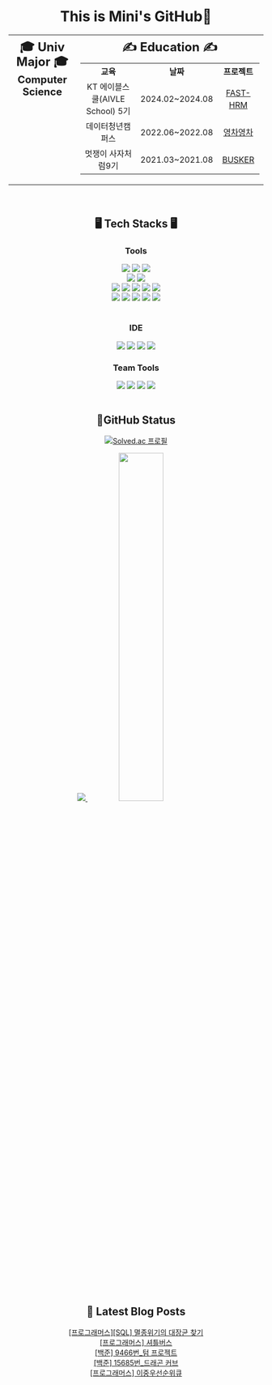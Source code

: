 <h1 align="center"> This is Mini's GitHub👋 </h1>

<div align="center">
<table>
  <tr>
    <td align="center" valign="top">
      <h2 style="font-size:24px; line-height:1.2em; margin-top: 8px; margin-bottom: 8px;">🎓 Univ Major 🎓</h2>
      <h3 style="font-size:20px; line-height:1.2em; margin: 0;">Computer Science</h3>
    </td>
    <td align="center" valign="top">
      <h2 style="font-size:24px; line-height:1.2em; margin-top: 8px; margin-bottom: 8px;">✍️ Education ✍️</h2>
      <table style="font-size:16px; line-height:1.5em;">
        <tr>
          <th align="center">교육</th>
          <th align="center">날짜</th>
          <th align="center">프로젝트</th>
        </tr>
        <tr>
          <td align="center">KT 에이블스쿨(AIVLE School) 5기</td>
          <td align="center">2024.02~2024.08</td>
          <td align="center"><a href="https://github.com/mini0-0/Project_FAST-HRM">FAST-HRM</a></td>
        </tr>
        <tr>
          <td align="center">데이터청년캠퍼스</td>
          <td align="center">2022.06~2022.08</td>
          <td align="center"><a href="https://github.com/mini0-0/Project_yeongchayeongcha">영차영차</a></td>
        </tr>
        <tr>
          <td align="center">멋쟁이 사자처럼9기</td>
          <td align="center">2021.03~2021.08</td>
          <td align="center"><a href="https://github.com/mini0-0/Project_busker">BUSKER</a></td>
        </tr>
      </table>
    </td>
  </tr>
</table>
</div>

<br>

<h2 align="center"> 🖥️ Tech Stacks 🖥️ </h2>
<h3 align="center"> Tools </h3>
 <div align="center">
  <img src="https://img.shields.io/badge/Python-3776AB?style=flat-square&logo=Python&logoColor=white">
  <img src="https://img.shields.io/badge/SQL-368CCB?style=flat-square&logo=SQL&logoColor=white">
  <img src="https://img.shields.io/badge/Java-007396?style=flat-square&logo=java&logoColor=white"> 
 </div> 

  
 <div align="center">
   <img src="https://img.shields.io/badge/MySql-4479A1?style=fflat-square&logo=mysql&logoColor=white"> 
   <img src="https://img.shields.io/badge/Sqlite-003B57?style=fflat-square&logo=sqlite&logoColor=white"> 
 </div>

 <div align="center">
   <img src="https://img.shields.io/badge/Django-092E20?style=flat-square&logo=django&logoColor=white">
   <img src="https://img.shields.io/badge/Spring-6DB33F?style=flat-square&logo=Spring&logoColor=white">
   <img src="https://img.shields.io/badge/springboot-6DB33F?style=flat-squeare&logo=springboot&logoColor=white">
   <img src="https://img.shields.io/badge/Spring Security-6DB33F?style=flat-square&logo=Spring Security&logoColor=white">
   <img src="https://img.shields.io/badge/AmazonEC2-FF9900.svg?style=flat-square&logo=amazonec2&logoColor=white"/>
 </div>

  <div align="center">
   <img src="https://img.shields.io/badge/pandas-150458.svg?style=flat-square&logo=pandas&logoColor=white"/>
   <img src="https://img.shields.io/badge/numpy-013243.svg?style=flat-square&logo=numpy&logoColor=white"/>
   <img src="https://img.shields.io/badge/scikitlearn-F7931E.svg?style=flat-square&logo=scikitlearn&logoColor=white"/>
   <img src="https://img.shields.io/badge/tensorflow-FF6F00.svg?style=flat-square&logo=tensorflow&logoColor=white"/>
  <img src="https://img.shields.io/badge/pytorch-EE4C2C.svg?style=flat-square&logo=pytorch&logoColor=white"/>
 </div>
 


<br>
<h3 align="center"> IDE </h3>
  <div align="center">
   <img src="https://img.shields.io/badge/Jupyter-F37626.svg?style=flat-square&logo=jupyter&logoColor=white"/>
  <img src="https://img.shields.io/badge/GoogleColab-F9AB00.svg?style=flat-square&logo=googlecolabr&logoColor=white"/>
   <img src="https://img.shields.io/badge/Intellijidea-000000.svg?style=flat-square&logo=intellijidea&logoColor=white"/>
  <img src="https://img.shields.io/badge/PyCharm-000000.svg?style=flat-square&logo=pycharm&logoColor=white"/>
 </div>
 
<h3 align="center">Team Tools</h3>
<div align="center">
 <img src="https://img.shields.io/badge/git-%23F05033.svg?style=flat-square&logo=git&logoColor=white"/> 
 <img src="https://img.shields.io/badge/github-%23121011.svg?style=flat-square&logo=github&logoColor=white"/>  
 <img src="https://img.shields.io/badge/Slack-4A154B?style=flat-square&logo=slack&logoColor=white"/> 
 <img src="https://img.shields.io/badge/Notion-%23000000.svg?style=flat-square&logo=notion&logoColor=white"/>
 </div>

<br>




<h2 align="center"> 📝GitHub Status </h2>
<div align="center">

 [![Solved.ac 프로필](http://mazassumnida.wtf/api/v2/generate_badge?boj=nalala8200)](https://solved.ac/nalala8200)   

  <a href="s">
  <img src="https://github-readme-stats.vercel.app/api/top-langs/?username=mini0-0&exclude_repo=dkssud8150.github.io&layout=compact&theme=tokyonight" />
</a>
 <a href="s">
   <img src="https://github-readme-stats.vercel.app/api?username=mini0-0&count_private=true&theme=tokyonight&show_icons=true" width="42%" />
 </a>
</div>
<br>



<h2 align="center">  📕 Latest Blog Posts </h2>
<div align="center">

<a href=https://rose-brown.tistory.com/303>[프로그래머스][SQL] 멸종위기의 대장균 찾기</a></br><a href=https://rose-brown.tistory.com/302>[프로그래머스] 셔틀버스</a></br><a href=https://rose-brown.tistory.com/301>[백준] 9466번_텀 프로젝트</a></br><a href=https://rose-brown.tistory.com/300>[백준] 15685번_드래곤 커브</a></br><a href=https://rose-brown.tistory.com/299>[프로그래머스] 이중우선순위큐</a></br>